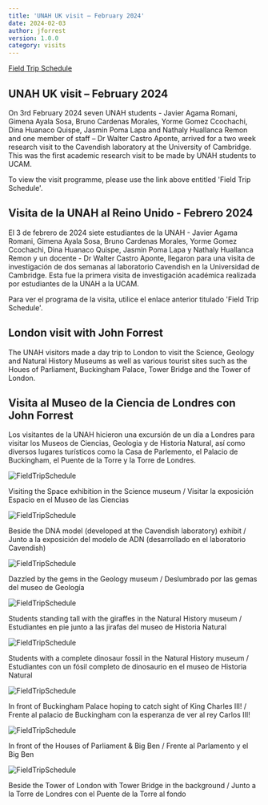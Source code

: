 ```yaml
---
title: 'UNAH UK visit – February 2024'
date: 2024-02-03
author: jforrest
version: 1.0.0
category: visits
---
```



[Field Trip Schedule](/assets/posts/UNAH_UK_programme_(spanish)_Final_Feb.24.pdf)

## UNAH UK visit – February 2024
On 3rd February 2024 seven UNAH students - Javier Agama Romani, Gimena Ayala Sosa, Bruno Cardenas Morales, Yorme Gomez Ccochachi, Dina Huanaco Quispe, Jasmin Poma Lapa and Nathaly Huallanca Remon and one member of staff – Dr Walter Castro Aponte, arrived for a two week research visit to the Cavendish laboratory at the University of Cambridge. This was the first academic research visit to be made by UNAH students to UCAM.

To view the visit programme, please use the link above entitled 'Field Trip Schedule'.


## Visita de la UNAH al Reino Unido - Febrero 2024
El 3 de febrero de 2024 siete estudiantes de la UNAH - Javier Agama Romani, Gimena Ayala Sosa, Bruno Cardenas Morales, Yorme Gomez Ccochachi, Dina Huanaco Quispe, Jasmin Poma Lapa y Nathaly Huallanca Remon y un docente - Dr Walter Castro Aponte, llegaron para una visita de investigación de dos semanas al laboratorio Cavendish en la Universidad de Cambridge. Esta fue la primera visita de investigación académica realizada por estudiantes de la UNAH a la UCAM.

Para ver el programa de la visita, utilice el enlace anterior titulado 'Field Trip Schedule'.




## London visit with John Forrest
The UNAH visitors made a day trip to London to visit the Science, Geology and Natural History Museums as well as various tourist sites such as the Houes of Parliament, Buckingham Palace, Tower Bridge and the Tower of London.

## Visita al Museo de la Ciencia de Londres con John Forrest
Los visitantes de la UNAH hicieron una excursión de un día a Londres para visitar los Museos de Ciencias, Geologia y de Historia Natural, así como diversos lugares turísticos como la Casa de Parlemento, el Palacio de Buckingham, el Puente de la Torre y la Torre de Londres.


![FieldTripSchedule](/assets/posts/2.24London1.JPG)

Visiting the Space exhibition in the Science museum / Visitar la exposición Espacio en el Museo de las Ciencias 


![FieldTripSchedule](/assets/posts/2.24London2.JPG)

Beside the DNA model (developed at the Cavendish laboratory) exhibit / Junto a la exposición del modelo de ADN (desarrollado en el laboratorio Cavendish)


![FieldTripSchedule](/assets/posts/2.24London3.JPG)

Dazzled by the gems in the Geology museum / Deslumbrado por las gemas del museo de Geología 


![FieldTripSchedule](/assets/posts/2.24London4.JPG)

Students standing tall with the giraffes in the Natural History museum / Estudiantes en pie junto a las jirafas del museo de Historia Natural 


![FieldTripSchedule](/assets/posts/2.24London5.JPG)

Students with a complete dinosaur fossil in the Natural History museum / Estudiantes con un fósil completo de dinosaurio en el museo de Historia Natural


![FieldTripSchedule](/assets/posts/2.24London6.JPG)

In front of Buckingham Palace hoping to catch sight of King Charles III! / Frente al palacio de Buckingham con la esperanza de ver al rey Carlos III!


![FieldTripSchedule](/assets/posts/2.24London7.JPG)

In front of the Houses of Parliament & Big Ben  / Frente al Parlamento y el Big Ben 


![FieldTripSchedule](/assets/posts/2.24London8.JPG)

Beside the Tower of London with Tower Bridge in the background / Junto a la Torre de Londres con el Puente de la Torre al fondo

